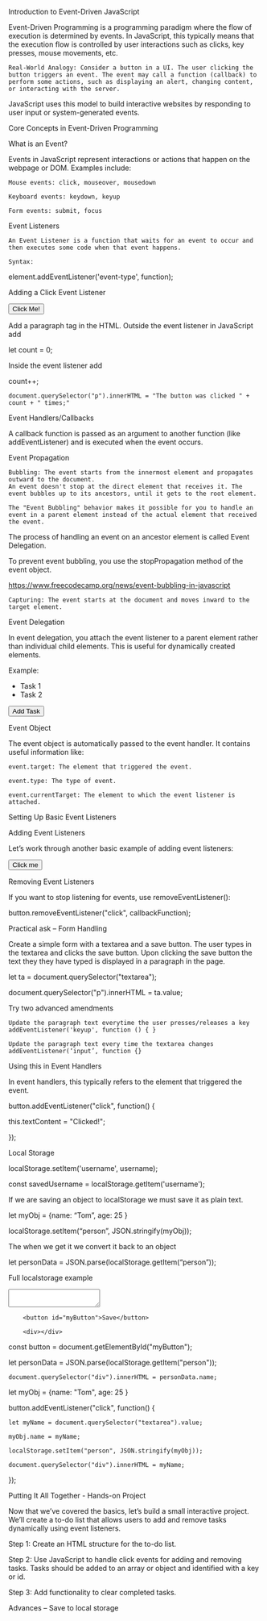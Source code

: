 Introduction to Event-Driven JavaScript 

Event-Driven Programming is a programming paradigm where the flow of execution is determined by events. In JavaScript, this typically means that the execution flow is controlled by user interactions such as clicks, key presses, mouse movements, etc. 

    Real-World Analogy: Consider a button in a UI. The user clicking the button triggers an event. The event may call a function (callback) to perform some actions, such as displaying an alert, changing content, or interacting with the server. 

JavaScript uses this model to build interactive websites by responding to user input or system-generated events. 

 

Core Concepts in Event-Driven Programming 

What is an Event? 

Events in JavaScript represent interactions or actions that happen on the webpage or DOM. Examples include: 

    Mouse events: click, mouseover, mousedown 

    Keyboard events: keydown, keyup 

    Form events: submit, focus 

Event Listeners 

    An Event Listener is a function that waits for an event to occur and then executes some code when that event happens. 

    Syntax: 

element.addEventListener('event-type', function); 

 

 

 

Adding a Click Event Listener 

<button id="myButton">Click Me!</button> 

  

<script> 

  const button = document.getElementById("myButton"); 

  button.addEventListener("click", function() { 

    alert("Button clicked!"); 

  }); 

</script> 

 

Add a paragraph tag in the HTML. 
Outside the event listener in JavaScript add  

let count = 0; 

 

Inside the event listener add 

count++; 

    document.querySelector("p").innerHTML = "The button was clicked " + count + " times;" 

 

 

Event Handlers/Callbacks 

A callback function is passed as an argument to another function (like addEventListener) and is executed when the event occurs. 

Event Propagation 

    Bubbling: The event starts from the innermost element and propagates outward to the document. 
    An event doesn't stop at the direct element that receives it. The event bubbles up to its ancestors, until it gets to the root element. 
     
    The "Event Bubbling" behavior makes it possible for you to handle an event in a parent element instead of the actual element that received the event. 

 

The process of handling an event on an ancestor element is called Event Delegation. 
 
To prevent event bubbling, you use the stopPropagation method of the event object. 
 
https://www.freecodecamp.org/news/event-bubbling-in-javascript 

    Capturing: The event starts at the document and moves inward to the target element. 

 

Event Delegation 

In event delegation, you attach the event listener to a parent element rather than individual child elements. This is useful for dynamically created elements. 

Example: 

<ul id="todoList"> 

  <li>Task 1</li> 

  <li>Task 2</li> 

</ul> 

<button id="addTask">Add Task</button> 

  

<script> 

  const todoList = document.getElementById("todoList"); 

  

  todoList.addEventListener("click", function(event) { 

    if (event.target.tagName === "LI") { 

      alert("You clicked on: " + event.target.textContent); 

    } 

  }); 

  

  document.getElementById("addTask").addEventListener("click", function() { 

    const newItem = document.createElement("li"); 

    newItem.textContent = "New Task"; 

    todoList.appendChild(newItem); 

  }); 

</script> 

 

 

Event Object 

The event object is automatically passed to the event handler. It contains useful information like: 

    event.target: The element that triggered the event. 

    event.type: The type of event. 

    event.currentTarget: The element to which the event listener is attached. 

 

Setting Up Basic Event Listeners 

Adding Event Listeners 

Let’s work through another basic example of adding event listeners: 

<html> 

<head> 

  <title>Event Example</title> 

</head> 

<body> 

  <button id="myBtn">Click me</button> 

  <p id="message"></p> 

  

  <script> 

    const button = document.getElementById("myBtn"); 

    const message = document.getElementById("message"); 

  

    button.addEventListener("click", function() { 

      message.textContent = "You clicked the button!"; 

    }); 

  </script> 

</body> 

</html> 

 

 

Removing Event Listeners 

If you want to stop listening for events, use removeEventListener(): 

button.removeEventListener("click", callbackFunction); 

 

Practical ask – Form Handling 

Create a simple form with a textarea and a save button. The user types in the textarea and clicks the save button. Upon clicking the save button the text they they have typed is displayed in a paragraph in the page. 
 
let ta = document.querySelector("textarea"); 
 
document.querySelector("p").innerHTML = ta.value; 

Try two advanced amendments 

    Update the paragraph text everytime the user presses/releases a key 
    addEventListener('keyup', function () { } 

    Update the paragraph text every time the textarea changes 
    addEventListener(‘input’, function {} 

 

 

Using this in Event Handlers 

In event handlers, this typically refers to the element that triggered the event. 

button.addEventListener("click", function() { 

  this.textContent = "Clicked!"; 

}); 

 

Local Storage 

 

localStorage.setItem('username', username); 

const savedUsername = localStorage.getItem('username'); 

 

If we are saving an object to localStorage we must save it as plain text. 

let myObj = {name: “Tom”,  age: 25 } 

localStorage.setItem(“person”, JSON.stringify(myObj)); 

The when we get it we convert it back to an object 
 
let personData = JSON.parse(localStorage.getItem(“person”)); 

 

Full localstorage example 

<textarea></textarea> 

        <button id="myButton">Save</button> 

        <div></div> 

 

 

const button = document.getElementById("myButton");  

 

let personData = JSON.parse(localStorage.getItem("person")); 

    document.querySelector("div").innerHTML = personData.name; 

 

  let myObj = {name: "Tom",  age: 25 }  

   

 

  button.addEventListener("click", function() {  

    let myName = document.querySelector("textarea").value; 

    myObj.name = myName; 

    localStorage.setItem("person", JSON.stringify(myObj));  

    document.querySelector("div").innerHTML = myName; 

  }); 

 

Putting It All Together - Hands-on Project  

Now that we’ve covered the basics, let’s build a small interactive project. We’ll create a to-do list that allows users to add and remove tasks dynamically using event listeners. 

Step 1: Create an HTML structure for the to-do list. 

Step 2: Use JavaScript to handle click events for adding and removing tasks. Tasks should be added to an array or object and identified with a key or id. 

Step 3: Add functionality to clear completed tasks. 

 

Advances – Save to local storage 

 

 
